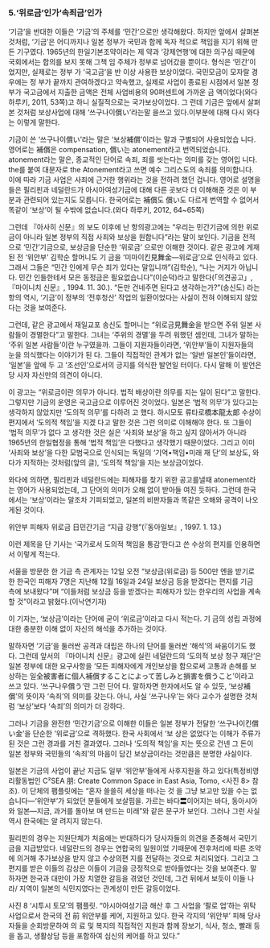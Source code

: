 ### 5.‘위로금’인가‘속죄금’인가

‘기금’을 반대한 이들은 ‘기금’의 주체를 ‘민간’으로만 생각해왔다. 하지만 앞에서 살펴본 것처럼, ‘기금’은 어디까지나 일본 정부가 국민과 함께 독자 적으로 책임을 지기 위해 만든 기구였다. 1965년의 한일기본조약이라는 제 약과 ‘강제연행’에 대한 의구심 때문에 국회에서는 합의를 보지 못해 그책 임 주체가 정부로 넘어갔을 뿐이다. 형식은 ‘민간’이었지만, 실제로는 정부 가 ‘국고금’을 반 이상 사용한 보상이었다. 국민모금이 모자랄 경우에는 정 부가 끝까지 관여하겠다고 약속했고, 실제로 사업이 종료된 시점에서 일본 정부가 국고금에서 지출한 금액은 전체 사업비용의 90퍼센트에 가까운 금 액이었다(와다 하루키, 2011, 53쪽)고 하니 실질적으로는 국가보상이었다. 그 런데 기금은 앞에서 살펴본 것처럼 보상사업에 대해 ‘쓰구나이償い’라는말 을쓰고 있다.이부분에 대해 다시 와다는 이렇게 말한다.

기금이 쓴 ‘쓰구나이償い’라는 말은 ‘보상補償’이라는 말과 구별되어 사용되었습 니다. 영어로는 補償은 compensation, 償い는 atonement라고 번역되었습니다. atonement라는 말은, 종교적인 단어로 속죄, 죄를 씻는다는 의미를 갖는 영어입 니다. the를 붙여 대문자로 the Atonement라고 쓰면 예수 그리스도의 속죄를 의미합니다. 이에 따라 기금 사업은 사죄에 근거한 행위라는 것을 전하려 했던 겁니다. 영어로 설명을 들은 필리핀과 네덜란드가 아시아여성기금에 대해 다른 곳보다 더 이해해준 것은 이 부분과 관련되어 있는지도 모릅니다. 한국어로는 補償도 償い도 다르게 번역할 수 없어서 똑같이 ‘보상’이 될 수밖에 없습니다.(와다 하루키, 2012, 64~65쪽)

그런데 『아사히 신문』의 보도 이후에 난 항의광고에는 “우리는 민간기금에 의한 위로금이 아니라 일본 정부의 직접 사죄와 보상을 원합니다”라는 말이 보인다. 기금을 전적으로 ‘민간’기금으로, 보상금을 단순한 ‘위로금’ 으로만 이해한 것이다. 같은 광고에 게재된 전 ‘위안부’ 김학순 할머니도 기 금을 ‘미마이킨見舞金—위로금’으로 인식하고 있다. 그래서 그들은 “민간 인에게 무슨 죄가 있다는 말입니까”(김학순), “나는 거지가 아닙니다. 민간 인들한테서 모은 동정금은 필요없습니다”(이순덕)라고 말한다(「의견공고」,『마이니치 신문』, 1994. 11. 30.). “돈만 건네주면 된다고 생각하는가?”(송신도) 라는 항의 역시, ‘기금’이 정부의 ‘전후청산’ 작업의 일환이었다는 사실이 전혀 이해되지 않았다는 것을 보여준다.

그런데, 같은 광고에서 재일교포 송신도 할머니는 “위로금見舞金을 받으면 주위 일본 사람들이 경멸한다”고 말한다. 그녀는 ‘주위의 경멸’을 두려 워했던 셈인데, 그녀가 말하는 ‘주위 일본 사람들’이란 누구였을까. 그들이 지원자들이라면, ‘위안부’들이 지원자들의 눈을 의식했다는 이야기가 된 다. 그들이 직접적인 관계가 없는 ‘일반 일본인’들이라면, ‘일본’을 앞에 두 고 ‘조선인’으로서의 긍지를 의식한 발언일 터이다. 다시 말해 이 발언은 당 사자 자신만의 의견이 아니다.

이 광고는 “위로금이란 의무가 아니다. 법적 배상이란 의무를 지는 일이 된다”고 말한다. 그렇지만 기금의 운영은 국고금으로 이루어진 것이었다. 일본은 ‘법적 의무’가 있다고는 생각하지 않았지만 ‘도의적 의무’를 다하려 고 했다. 하시모토 류타로橋本龍太郞 수상이 편지에서 ‘도의적 책임’을 지겠 다고 말한 것은 그런 의미로 이해해야 한다. 또 그들이 ‘법적 의무’가 없다 고 생각한 것은 실은 ‘사죄와 보상’을 하고 싶지 않아서가 아니라 1965년의 한일협정을 통해 ‘법적 책임’은 다했다고 생각했기 때문이었다. 그리고 이미 ‘사죄와 보상’을 다한 모범국으로 인식되는 독일의 ‘기억•책임•미래 재 단’의 보상도, 와다가 지적하는 것처럼(앞의 글), ‘도의적 책임’을 지는 보상금이었다.

와다에 의하면, 필리핀과 네덜란드에는 피해자를 찾기 위한 공고를낼때 atonement라는 영어가 사용되었는데, 그 단어의 의미가 오해 없이 받아들 여진 듯하다. 그런데 한국에서는 ‘보상’이라는 말조차 기피되었고, 일본의 비판자들과 똑같은 오해와 공격이 나오게된 것이다.

위안부 피해자 위로금 日민간기금 “지급 강행”(『동아일보』, 1997. 1. 13.)

이런 제목을 단 기사는 ‘국가로서 도의적 책임을 통감’한다고 쓴 수상의 편지를 인용하면서 이렇게 적는다.

서울을 방문한 한 기금 측 관계자는 12일 오전 “보상금(위로금) 등 500만 엔을 받기로 한 한국인 피해자 7명은 지난해 12월 16일과 24일 보상금 등을 받겠다는 편지를 기금 측에 보내왔다”며 “이들처럼 보상금 등을 받겠다는 피해자가 있는 한우리의 사업을 계속할 것”이라고 밝혔다.(이낙연기자)

이 기자는, ‘보상금’이라는 단어에 굳이 ‘위로금’이라고 다시 적는다. 기 금의 성립 과정에 대한 충분한 이해 없이 자신의 해석을 추가하는 것이다.

말하자면 ‘기금’을 둘러싼 공격과 대립은 하나의 단어를 둘러싼 ‘해석’의 싸움이기도 했다. 그런데 앞서의 『마이니치 신문』광고에 실린 네덜란드의 ‘도의적 보상 청구 재단’은 일본 정부에 대한 요구사항을 ‘모든 피해자에게 개인보상을 함으로써 고통과 손해를 보상하는 일全被害者に個人補償することによって苦しみと損害を償うこと’이라고 쓰고 있다. ‘쓰구나우償う’란 그런 단어 다. 말하자면 한자에서도 알 수 있듯, ‘보상補償’의 뜻이자 ‘속죄’의 의미를 갖는다. 아니, 사실 ‘쓰구나우’는 와다 교수가 설명한 것처럼 ‘보상’보다 ‘속죄’의 의미가 더 강하다.

그러나 기금을 완전한 ‘민간기금’으로 이해한 이들은 일본 정부가 전달한 ‘쓰구나이킨償い金’을 단순한 ‘위로금’으로 격하했다. 한국 사회에서 ‘보 상은 없었다’는 이해가 주류가 된 것은 그런 경과를 거친 결과였다. 그러나 ‘도의적 책임’을 지는 뜻으로 건넨 그 돈이 일본 정부와 국민들의 ‘속죄’의 마음이 담긴 보상금이라는 것만큼은 분명한 사실이다.

일본은 기금의 사업이 끝난 지금도 일부 ‘위안부’들에게 사후지원을 하고 있다(특정비영리활동법인 C²SEA 朋: Create Common Space in East Asia, Tomo, <사진 8> 참조). 이 단체의 팸플릿에는 “혼자 쓸쓸히 세상을 떠나는 것 을 그냥 보고만 있을 수는 없습니다—‘위안부’가 되었던 분들에게 보살핌을. 가르는 바다〓이어지는 바다, 동아시아와 일본—지금, 과거를 돌아보 며 만드는 미래”와 같은 문구가 보인다. 그러나 그런 사실 역시 한국에는 알 려지지 않는다.

필리핀의 경우는 지원단체가 처음에는 반대하다가 당사자들의 의견을 존중해서 국민기금을 지급받았다. 네덜란드의 경우는 연합국의 일원이었 기때문에 전후처리에 따른 조약에 의거해 추가보상을 받지 않고 수상의편 지를 전달하는 것으로 처리되었다. 그리고 그 편지를 받은 이들의 감상은 이들이 기금을 긍정적으로 받아들였다는 것을 보여준다. 말하자면 한국과 대만이 가장 치열한 갈등을 겪었던 것인데, 그건 뒤에서 보듯이 이들 나라/ 지역이 일본의 식민지였다는 관계성이 만든 갈등이었다.

사진 8 ‘시투시 토모’의 팸플릿. “아시아여성기금 해산 후 그 사업을 ‘팔로 업’하는 위탁사업으로서 한국의 전 前 위안부를 케어, 지원하고 있다. 한국 각지의 ‘위안부’ 피해 당사자들을 순회방문하여 의 료 및 복지의 직접적인 지원과 함께 장보기, 식사, 청소, 빨래 등을 돕고, 생활상담 등을 포함하여 심신의 케어를 하고 있다.”